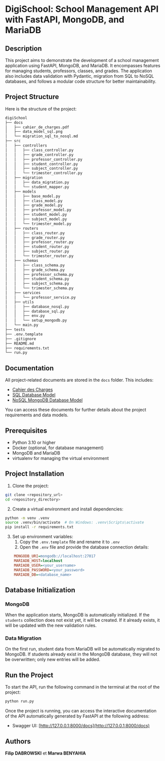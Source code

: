 # DigiSchool: School Management API with FastAPI, MongoDB, and MariaDB

## Description

This project aims to demonstrate the development of a school management application using FastAPI, MongoDB, and MariaDB. It encompasses features for managing students, professors, classes, and grades. The application also includes data validation with Pydantic, migration from SQL to NoSQL databases, and follows a modular code structure for better maintainability.

## Project Structure

Here is the structure of the project:
```bash
digiSchool
├── docs
│   ├── cahier_de_charges.pdf
│   ├── data_model_sql.png
│   └── migration_sql_to_nosql.md
├── src
│   ├── controllers
│   │   ├── class_controller.py
│   │   ├── grade_controller.py
│   │   ├── professor_controller.py
│   │   ├── student_controller.py
│   │   ├── subject_controller.py
│   │   └── trimester_controller.py
│   ├── migration
│   │   ├── data_migration.py
│   │   └── student_mapper.py
│   ├── models
│   │   ├── base_model.py
│   │   ├── class_model.py
│   │   ├── grade_model.py
│   │   ├── professor_model.py
│   │   ├── student_model.py
│   │   ├── subject_model.py
│   │   └── trimester_model.py
│   ├── routers
│   │   ├── class_router.py
│   │   ├── grade_router.py
│   │   ├── professor_router.py
│   │   ├── student_router.py
│   │   ├── subject_router.py
│   │   └── trimester_router.py
│   ├── schemas
│   │   ├── class_schema.py
│   │   ├── grade_schema.py
│   │   ├── professor_schema.py
│   │   ├── student_schema.py
│   │   ├── subject_schema.py
│   │   └── trimester_schema.py
│   ├── services
│   │   └── professor_service.py
│   ├── utils
│   │   ├── database_nosql.py
│   │   ├── database_sql.py
│   │   ├── env.py
│   │   └── setup_mongodb.py
│   └── main.py
├── tests
├── .env.template
├── .gitignore
├── README.md
├── requirements.txt
└── run.py
```
## Documentation

All project-related documents are stored in the `docs` folder. This includes:

- [Cahier des Charges](docs/cahier_de_charges.pdf)
- [SQL Database Model](docs/data_model_sql.pdf)
- [NoSQL MongoDB Database Model](docs/migration_sql_to_nosql.md)

You can access these documents for further details about the project requirements and data models.

## Prerequisites
- Python 3.10 or higher
- Docker (optional, for database management)
- MongoDB and MariaDB
- virtualenv for managing the virtual environment

## Project Installation
1. Clone the project:
```bash
git clone <repository_url>
cd <repository_directory>
```
2. Create a virtual environment and install dependencies:
```bash
python -m venv .venv
source .venv/bin/activate  # On Windows: .venv\Scripts\activate
pip install -r requirements.txt
```
3. Set up environment variables:
   1. Copy the `.env.template` file and rename it to `.env`
   2. Open the `.env` file and provide the database connection details:

```ini
    MONGODB_URI=mongodb://localhost:27017
    MARIADB_HOST=localhost
    MARIADB_USER=<your_username>
    MARIADB_PASSWORD=<your_password>
    MARIADB_DB=<database_name>
```

## Database Initialization

### MongoDB
When the application starts, MongoDB is automatically initialized. If the `students` collection does not exist yet, it will be created. If it already exists, it will be updated with the new validation rules.

###  Data Migration
On the first run, student data from MariaDB will be automatically migrated to MongoDB. If students already exist in the MongoDB database, they will not be overwritten; only new entries will be added.

## Run the Project

To start the API, run the following command in the terminal at the root of the project:

```bash
python run.py
```
Once the project is running, you can access the interactive documentation of the API automatically generated by FastAPI at the following address:

- Swagger UI: [http://127.0.0.1:8000/docs](http://127.0.0.1:8000/docs)

## Authors
**Filip DABROWSKI** et **Marwa BENYAHIA**